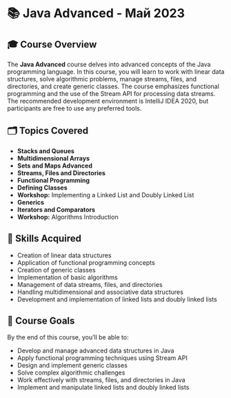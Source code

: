 # 📚 Java Advanced - Май 2023

## 🎓 Course Overview
The **Java Advanced** course delves into advanced concepts of the Java programming language. In this course, you will learn to work with linear data structures, solve algorithmic problems, manage streams, files, and directories, and create generic classes. The course emphasizes functional programming and the use of the Stream API for processing data streams. The recommended development environment is IntelliJ IDEA 2020, but participants are free to use any preferred tools.

## 🗂️ Topics Covered
- **Stacks and Queues**
- **Multidimensional Arrays**
- **Sets and Maps Advanced**
- **Streams, Files and Directories**
- **Functional Programming**
- **Defining Classes**
- **Workshop:** Implementing a Linked List and Doubly Linked List
- **Generics**
- **Iterators and Comparators**
- **Workshop:** Algorithms Introduction

## 🚀 Skills Acquired
- Creation of linear data structures
- Application of functional programming concepts
- Creation of generic classes
- Implementation of basic algorithms
- Management of data streams, files, and directories
- Handling multidimensional and associative data structures
- Development and implementation of linked lists and doubly linked lists

## 📌 Course Goals
By the end of this course, you’ll be able to:
- Develop and manage advanced data structures in Java
- Apply functional programming techniques using Stream API
- Design and implement generic classes
- Solve complex algorithmic challenges
- Work effectively with streams, files, and directories in Java
- Implement and manipulate linked lists and doubly linked lists
